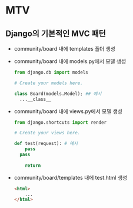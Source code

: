 # MTV

## Django의 기본적인 MVC 패턴

+ community/board 내에 templates 폴더 생성

+ community/board 내에 models.py에서 모델 생성

  ```python
  from django.db import models
  
  # Create your models here.
  
  class Board(models.Model); ## 예시
  	...__class__
  ```

+ community/board 내에 views.py에서 모델 생성

  ```python
  from django.shortcuts import render
  
  # Create your views here.
  
  def test(request): # 예시
      pass
  	pass
  	
      return
  ```

+ community/board/templates 내에 test.html 생성

  ```html
  <html>
      ...
  </html>
  ```

  

